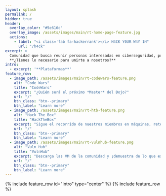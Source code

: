 ```yaml
---
layout: splash
permalink: /
hidden: true
header:
  overlay_color: "#5e616c"
  overlay_image: /assets/images/main/rt-home-page-feature.jpg
  actions:
    - label: "<i class='fab fa-hackerrank'></i> H4CK Y0UR W4Y 1N"
      url: "/h4ck"
excerpt: >
  Comunidad que busca reunir personas interesadas en ciberseguridad, proveyendo una espacio de colaboración y apoyo donde podamos aprender, enseñar, e inspirar a contribuir en mejorar la conciencia y el nivel técnico de ciberseguridad en la República Dominicana y el mundo.<br/><br/>
  **¿Tienes lo necesario para unirte a nosotros?**
intro: 
  - excerpt: '**Plataformas**'
feature_row:
  - image_path: /assets/images/main/rt-codewars-feature.png
    alt: "Code Wars"
    title: "CodeWars"
    excerpt: "¿Quién será el próximo *Master* del Dojo?"
    url: "/"
    btn_class: "btn--primary"
    btn_label: "Learn more"
  - image_path: /assets/images/main/rt-htb-feature.png
    alt: "Hack The Box"
    title: "HackTheBox"
    excerpt: "Sigue el recorrido de nuestros miembros en máquinas, retos y CTF."
    url: "/"
    btn_class: "btn--primary"
    btn_label: "Learn more"
  - image_path: /assets/images/main/rt-vulnhub-feature.png
    alt: "Vuln Hub"
    title: "VulnHub"
    excerpt: "Descarga las VM de la comunidad y ¡demuestra de lo que estas hecho!"
    url: "/"
    btn_class: "btn--primary"
    btn_label: "Learn more"      
---
```


{% include feature_row id="intro" type="center" %}
{% include feature_row %}
